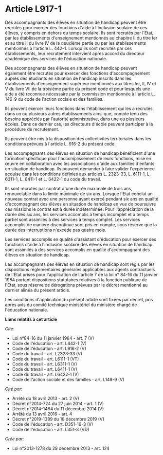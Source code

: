 # Article L917-1

Des accompagnants des élèves en situation de handicap peuvent être recrutés pour exercer des fonctions d'aide à l'inclusion
scolaire de ces élèves, y compris en dehors du temps scolaire. Ils sont recrutés par l'Etat, par les établissements
d'enseignement mentionnés au chapitre II du titre Ier et au titre II du livre IV de la deuxième partie ou par les
établissements mentionnés à l'article L. 442-1. Lorsqu'ils sont recrutés par ces établissements, leur recrutement intervient
après accord du directeur académique des services de l'éducation nationale. 

Des accompagnants des élèves en situation de handicap peuvent également être recrutés pour exercer des fonctions
d'accompagnement auprès des étudiants en situation de handicap inscrits dans les établissements d'enseignement supérieur
mentionnés aux titres Ier, II, IV et V du livre VII de la troisième partie du présent code et pour lesquels une aide a été
reconnue nécessaire par la commission mentionnée à l'article L. 146-9 du code de l'action sociale et des familles. 

Ils peuvent exercer leurs fonctions dans l'établissement qui les a recrutés, dans un ou plusieurs autres établissements ainsi
que, compte tenu des besoins appréciés par l'autorité administrative, dans une ou plusieurs écoles. Dans ce dernier cas, les
directeurs d'école peuvent participer à la procédure de recrutement. 

Ils peuvent être mis à la disposition des collectivités territoriales dans les conditions prévues à l'article L. 916-2 du
présent code. 

Les accompagnants des élèves en situation de handicap bénéficient d'une formation spécifique pour l'accomplissement de leurs
fonctions, mise en œuvre en collaboration avec les associations d'aide aux familles d'enfants en situation de handicap. Ils
peuvent demander à faire valider l'expérience acquise dans les conditions définies aux articles L. 2323-33, L. 6111-1, L.
6311-1, L. 6411-1 et L. 6422-1 du code du travail. 

Ils sont recrutés par contrat d'une durée maximale de trois ans, renouvelable dans la limite maximale de six ans. Lorsque
l'Etat conclut un nouveau contrat avec une personne ayant exercé pendant six ans en qualité d'accompagnant des élèves en
situation de handicap en vue de poursuivre ces missions le contrat est à durée indéterminée. Pour l'appréciation de la durée
des six ans, les services accomplis à temps incomplet et à temps partiel sont assimilés à des services à temps complet. Les
services accomplis de manière discontinue sont pris en compte, sous réserve que la durée des interruptions n'excède pas
quatre mois. 

Les services accomplis en qualité d'assistant d'éducation pour exercer des fonctions d'aide à l'inclusion scolaire des élèves
en situation de handicap sont assimilés à des services accomplis en qualité d'accompagnant des élèves en situation de
handicap. 

Les accompagnants des élèves en situation de handicap sont régis par les dispositions réglementaires générales applicables
aux agents contractuels de l'Etat prises pour l'application de l'article 7 de la loi n° 84-16 du 11 janvier 1984 portant
dispositions statutaires relatives à la fonction publique de l'Etat, sous réserve de dérogations prévues par le décret
mentionné au dernier alinéa du présent article. 

Les conditions d'application du présent article sont fixées par décret, pris après avis du comité technique ministériel du
ministère chargé de l'éducation nationale.

**Liens relatifs à cet article**

_Cite_:

  - Loi n°84-16 du 11 janvier 1984 - art. 7 (V)
  - Code de l'éducation - art. L442-1 (V)
  - Code de l'éducation - art. L916-2 (V)
  - Code du travail - art. L2323-33 (V)
  - Code du travail - art. L6111-1 (VT)
  - Code du travail - art. L6311-1 (V)
  - Code du travail - art. L6411-1 (V)
  - Code du travail - art. L6422-1 (V)
  - Code de l'action sociale et des familles - art. L146-9 (V)

_Cité par_:

  - Arrêté du 18 avril 2013 - art. 2 (V)
  - Décret n°2014-724 du 27 juin 2014 - art. 1 (V)
  - Décret n°2014-1484 du 11 décembre 2014 (V)
  - Arrêté du 13 avril 2016 - art. 4
  - Décret n°2019-1389 du 18 décembre 2019 (V)
  - Code de l'éducation - art. D351-16-3 (V)
  - Code de l'éducation - art. L351-3 (VD)

_Créé par_:

  - Loi n°2013-1278 du 29 décembre 2013 - art. 124
